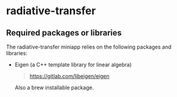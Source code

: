 # radiative-transfer

## Required packages or libraries
The radiative-transfer miniapp relies on the following packages and libraries:

- Eigen (a C++ template library for linear algebra)

  > https://gitlab.com/libeigen/eigen
  
  Also a brew installable package.